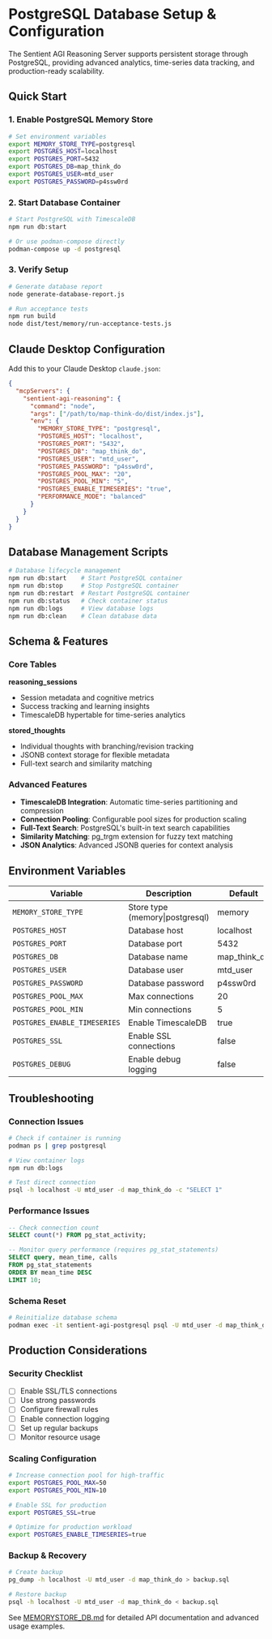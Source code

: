 # PostgreSQL Database Setup & Configuration

The Sentient AGI Reasoning Server supports persistent storage through PostgreSQL, providing advanced analytics, time-series data tracking, and production-ready scalability.

## Quick Start

### 1. Enable PostgreSQL Memory Store

```bash
# Set environment variables
export MEMORY_STORE_TYPE=postgresql
export POSTGRES_HOST=localhost
export POSTGRES_PORT=5432
export POSTGRES_DB=map_think_do
export POSTGRES_USER=mtd_user
export POSTGRES_PASSWORD=p4ssw0rd
```

### 2. Start Database Container

```bash
# Start PostgreSQL with TimescaleDB
npm run db:start

# Or use podman-compose directly
podman-compose up -d postgresql
```

### 3. Verify Setup

```bash
# Generate database report
node generate-database-report.js

# Run acceptance tests
npm run build
node dist/test/memory/run-acceptance-tests.js
```

## Claude Desktop Configuration

Add this to your Claude Desktop `claude.json`:

```json
{
  "mcpServers": {
    "sentient-agi-reasoning": {
      "command": "node",
      "args": ["/path/to/map-think-do/dist/index.js"],
      "env": {
        "MEMORY_STORE_TYPE": "postgresql",
        "POSTGRES_HOST": "localhost",
        "POSTGRES_PORT": "5432",
        "POSTGRES_DB": "map_think_do",
        "POSTGRES_USER": "mtd_user",
        "POSTGRES_PASSWORD": "p4ssw0rd",
        "POSTGRES_POOL_MAX": "20",
        "POSTGRES_POOL_MIN": "5",
        "POSTGRES_ENABLE_TIMESERIES": "true",
        "PERFORMANCE_MODE": "balanced"
      }
    }
  }
}
```

## Database Management Scripts

```bash
# Database lifecycle management
npm run db:start    # Start PostgreSQL container
npm run db:stop     # Stop PostgreSQL container
npm run db:restart  # Restart PostgreSQL container
npm run db:status   # Check container status
npm run db:logs     # View database logs
npm run db:clean    # Clean database data
```

## Schema & Features

### Core Tables

**reasoning_sessions**
- Session metadata and cognitive metrics
- Success tracking and learning insights
- TimescaleDB hypertable for time-series analytics

**stored_thoughts**
- Individual thoughts with branching/revision tracking
- JSONB context storage for flexible metadata
- Full-text search and similarity matching

### Advanced Features

- **TimescaleDB Integration**: Automatic time-series partitioning and compression
- **Connection Pooling**: Configurable pool sizes for production scaling
- **Full-Text Search**: PostgreSQL's built-in text search capabilities
- **Similarity Matching**: pg_trgm extension for fuzzy text matching
- **JSON Analytics**: Advanced JSONB queries for context analysis

## Environment Variables

| Variable | Description | Default |
|----------|-------------|---------|
| `MEMORY_STORE_TYPE` | Store type (memory\|postgresql) | memory |
| `POSTGRES_HOST` | Database host | localhost |
| `POSTGRES_PORT` | Database port | 5432 |
| `POSTGRES_DB` | Database name | map_think_do |
| `POSTGRES_USER` | Database user | mtd_user |
| `POSTGRES_PASSWORD` | Database password | p4ssw0rd |
| `POSTGRES_POOL_MAX` | Max connections | 20 |
| `POSTGRES_POOL_MIN` | Min connections | 5 |
| `POSTGRES_ENABLE_TIMESERIES` | Enable TimescaleDB | true |
| `POSTGRES_SSL` | Enable SSL connections | false |
| `POSTGRES_DEBUG` | Enable debug logging | false |

## Troubleshooting

### Connection Issues

```bash
# Check if container is running
podman ps | grep postgresql

# View container logs
npm run db:logs

# Test direct connection
psql -h localhost -U mtd_user -d map_think_do -c "SELECT 1"
```

### Performance Issues

```sql
-- Check connection count
SELECT count(*) FROM pg_stat_activity;

-- Monitor query performance (requires pg_stat_statements)
SELECT query, mean_time, calls 
FROM pg_stat_statements 
ORDER BY mean_time DESC 
LIMIT 10;
```

### Schema Reset

```bash
# Reinitialize database schema
podman exec -it sentient-agi-postgresql psql -U mtd_user -d map_think_do -f /docker-entrypoint-initdb.d/02-schema.sql
```

## Production Considerations

### Security Checklist

- [ ] Enable SSL/TLS connections
- [ ] Use strong passwords
- [ ] Configure firewall rules
- [ ] Enable connection logging
- [ ] Set up regular backups
- [ ] Monitor resource usage

### Scaling Configuration

```bash
# Increase connection pool for high-traffic
export POSTGRES_POOL_MAX=50
export POSTGRES_POOL_MIN=10

# Enable SSL for production
export POSTGRES_SSL=true

# Optimize for production workload
export POSTGRES_ENABLE_TIMESERIES=true
```

### Backup & Recovery

```bash
# Create backup
pg_dump -h localhost -U mtd_user -d map_think_do > backup.sql

# Restore backup
psql -h localhost -U mtd_user -d map_think_do < backup.sql
```

See [MEMORYSTORE_DB.md](./MEMORYSTORE_DB.md) for detailed API documentation and advanced usage examples.